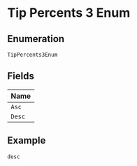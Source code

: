 
# Tip Percents 3 Enum

## Enumeration

`TipPercents3Enum`

## Fields

| Name |
|  --- |
| `Asc` |
| `Desc` |

## Example

```
desc
```


